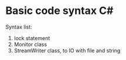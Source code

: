 # Basic code syntax C#

<p>Syntax list:</p>
<ol>
  <li>lock statement</li>
  <li>Monitor class</li>
  <li>StreamWriter class, to IO with file and string</li>
</ol>
